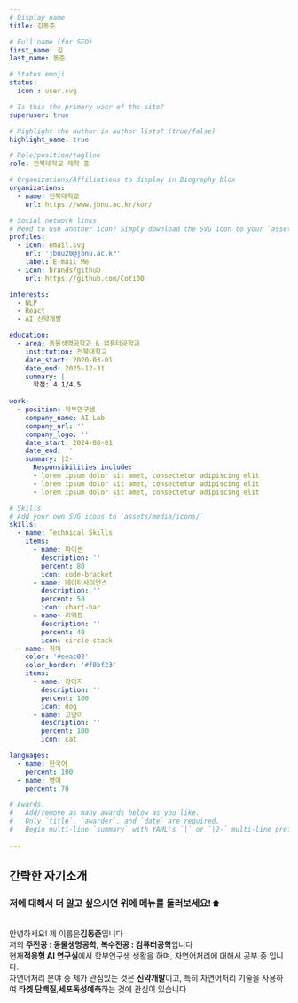 ```yaml
---
# Display name
title: 김동준

# Full name (for SEO)
first_name: 김
last_name: 동준

# Status emoji
status:
  icon : user.svg

# Is this the primary user of the site?
superuser: true

# Highlight the author in author lists? (true/false)
highlight_name: true

# Role/position/tagline
role: 전북대학교 재학 중

# Organizations/Affiliations to display in Biography blox
organizations:
  - name: 전북대학교
    url: https://www.jbnu.ac.kr/kor/

# Social network links
# Need to use another icon? Simply download the SVG icon to your `assets/media/icons/` folder.
profiles:
  - icon: email.svg
    url: 'jbnu20@jbnu.ac.kr'
    label: E-mail Me
  - icon: brands/github
    url: https://github.com/Coti00

interests:
  - NLP
  - React
  - AI 신약개발

education:
  - area: 동물생명공학과 & 컴퓨터공학과
    institution: 전북대학교
    date_start: 2020-03-01
    date_end: 2025-12-31
    summary: |
      학점: 4.1/4.5
      
work:
  - position: 학부연구생
    company_name: AI Lab
    company_url: ''
    company_logo: ''
    date_start: 2024-08-01
    date_end: ''
    summary: |2-
      Responsibilities include:
      - lorem ipsum dolor sit amet, consectetur adipiscing elit
      - lorem ipsum dolor sit amet, consectetur adipiscing elit
      - lorem ipsum dolor sit amet, consectetur adipiscing elit

# Skills
# Add your own SVG icons to `assets/media/icons/`
skills:
  - name: Technical Skills
    items:
      - name: 파이썬
        description: ''
        percent: 80
        icon: code-bracket
      - name: 데이터사이언스
        description: ''
        percent: 50
        icon: chart-bar
      - name: 리액트
        description: ''
        percent: 40
        icon: circle-stack
  - name: 취미
    color: '#eeac02'
    color_border: '#f0bf23'
    items:
      - name: 강아지
        description: ''
        percent: 100
        icon: dog
      - name: 고양이
        description: ''
        percent: 100
        icon: cat

languages:
  - name: 한국어
    percent: 100
  - name: 영어
    percent: 70

# Awards.
#   Add/remove as many awards below as you like.
#   Only `title`, `awarder`, and `date` are required.
#   Begin multi-line `summary` with YAML's `|` or `|2-` multi-line prefix and indent 2 spaces below.
 
---
```


## 간략한 자기소개
### 저에 대해서 더 알고 싶으시면 위에 메뉴를 둘러보세요!⬆️</br>
</br>
안녕하세요! 제 이름은<b>김동준</b>입니다  </br>
저의 <b>주전공 : 동물생명공학</b>, <b>복수전공 : 컴퓨터공학</b>입니다  </br>
현재<b>적응형 AI 연구실</b>에서 학부연구생 생활을 하며, 자연어처리에 대해서 공부 중 입니다.  </br>
자연어처리 분야 중 제가 관심있는 것은 <b>신약개발</b>이고, 특히 자연어처리 기술을 사용하여 <b>타겟 단백질</b>,<b>세포독성예측</b>하는 것에 관심이 있습니다</br>


